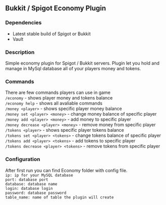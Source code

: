 ## Bukkit / Spigot Economy Plugin

### Dependencies

- Latest stable build of Spigot or Bukkit
- Vault

### Description

Simple economy plugin for Spigot / Bukkit servers. Plugin let you hold and manage in MySql database all of your players money and tokens. 

### Commands

There are few commands players can use in game
</br>
`/economy` - shows player money and tokens balance </br>
`/economy help` - shows all avaliable commands </br>
`/money <player>` - shows specific player money balance </br>
`/money set <player> <money>` - change money balance of specific player </br>
`/money add <player> <money>` - add money to specific player </br>
`/money decrease <player> <money>` - remove money from specific player </br>
`/tokens <player>` - shows specific player tokens balance </br>
`/tokens set <player> <tokens>` - change tokens balance of specific player </br>
`/tokens add <player> <tokens>` - add tokens to specific player </br>
`/tokens decrease <player> <tokens>` - remove tokens from specific player </br>
    

### Configuration

After first run you can find Economy folder with config file. </br>
`ip: ip for your MySQL database` </br>
`port: database port` </br>
`database: database name` </br>
`login: database login` </br>
`password: database password` </br>
`table_name: name of table the plugin will create` </br>
      
